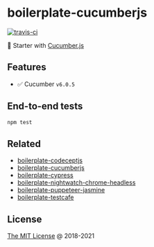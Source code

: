 # boilerplate-cucumberjs

[![travis-ci](https://img.shields.io/travis/piecioshka/boilerplate-cucumberjs.svg)](https://travis-ci.org/piecioshka/boilerplate-cucumberjs)

🍴 Starter with [Cucumber.js](https://cucumber.io/docs/installation/javascript/)

## Features

* :white_check_mark: Cucumber `v6.0.5`

## End-to-end tests

```bash
npm test
```

## Related

* [boilerplate-codeceptjs](https://github.com/piecioshka/boilerplate-codeceptjs)
* [boilerplate-cucumberjs](https://github.com/piecioshka/boilerplate-cucumberjs)
* [boilerplate-cypress](https://github.com/piecioshka/boilerplate-cypress)
* [boilerplate-nightwatch-chrome-headless](https://github.com/piecioshka/boilerplate-nightwatch-chrome-headless)
* [boilerplate-puppeteer-jasmine](https://github.com/piecioshka/boilerplate-puppeteer-jasmine)
* [boilerplate-testcafe](https://github.com/piecioshka/boilerplate-testcafe)

## License

[The MIT License](https://piecioshka.mit-license.org) @ 2018-2021
